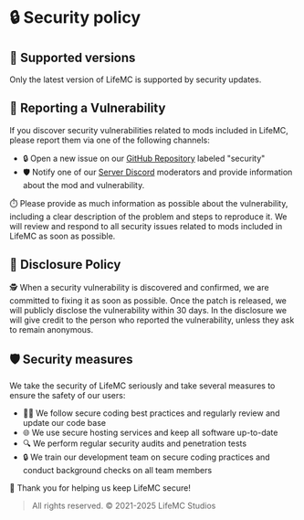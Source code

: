 # 🔒 Security policy 

## 🚀 Supported versions 

Only the latest version of LifeMC is supported by security updates. 

## 🚨 Reporting a Vulnerability 

If you discover security vulnerabilities related to mods included in LifeMC, please report them via one of the following channels:

- 🔒 Open a new issue on our [GitHub Repository](https://github.com/LifeMC-Studios/LifeMC/issues) labeled "security" 
- 🛡️ Notify one of our [Server Discord](https://discord.com/invite/XRcdUqrY9R) moderators and provide information about the mod and vulnerability.

⏱️ Please provide as much information as possible about the vulnerability, including a clear description of the problem and steps to reproduce it. We will review and respond to all security issues related to mods included in LifeMC as soon as possible.

## 📜 Disclosure Policy 

🕵️ When a security vulnerability is discovered and confirmed, we are committed to fixing it as soon as possible. Once the patch is released, we will publicly disclose the vulnerability within 30 days. In the disclosure we will give credit to the person who reported the vulnerability, unless they ask to remain anonymous.

## 🛡️ Security measures 

We take the security of LifeMC seriously and take several measures to ensure the safety of our users:

- 👨‍💻 We follow secure coding best practices and regularly review and update our code base 
- 🌐 We use secure hosting services and keep all software up-to-date 
- 🔍 We perform regular security audits and penetration tests 
- 🔒 We train our development team on secure coding practices and conduct background checks on all team members 

🙏 Thank you for helping us keep LifeMC secure!

> All rights reserved. © 2021-2025 LifeMC Studios
